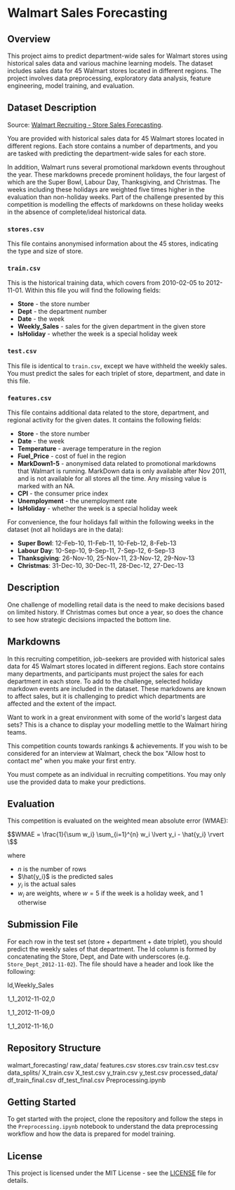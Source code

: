 # Walmart Sales Forecasting

## Overview

This project aims to predict department-wide sales for Walmart stores using historical sales data and various machine learning models. The dataset includes sales data for 45 Walmart stores located in different regions. The project involves data preprocessing, exploratory data analysis, feature engineering, model training, and evaluation.

## Dataset Description

Source: [Walmart Recruiting - Store Sales Forecasting](https://www.kaggle.com/competitions/walmart-recruiting-store-sales-forecasting/data).

You are provided with historical sales data for 45 Walmart stores located in different regions. Each store contains a number of departments, and you are tasked with predicting the department-wide sales for each store.

In addition, Walmart runs several promotional markdown events throughout the year. These markdowns precede prominent holidays, the four largest of which are the Super Bowl, Labour Day, Thanksgiving, and Christmas. The weeks including these holidays are weighted five times higher in the evaluation than non-holiday weeks. Part of the challenge presented by this competition is modelling the effects of markdowns on these holiday weeks in the absence of complete/ideal historical data.

### `stores.csv`

This file contains anonymised information about the 45 stores, indicating the type and size of store.

### `train.csv`

This is the historical training data, which covers from 2010-02-05 to 2012-11-01. Within this file you will find the following fields:

- **Store** - the store number
- **Dept** - the department number
- **Date** - the week
- **Weekly_Sales** - sales for the given department in the given store
- **IsHoliday** - whether the week is a special holiday week

### `test.csv`

This file is identical to `train.csv`, except we have withheld the weekly sales. You must predict the sales for each triplet of store, department, and date in this file.

### `features.csv`

This file contains additional data related to the store, department, and regional activity for the given dates. It contains the following fields:

- **Store** - the store number
- **Date** - the week
- **Temperature** - average temperature in the region
- **Fuel_Price** - cost of fuel in the region
- **MarkDown1-5** - anonymised data related to promotional markdowns that Walmart is running. MarkDown data is only available after Nov 2011, and is not available for all stores all the time. Any missing value is marked with an NA.
- **CPI** - the consumer price index
- **Unemployment** - the unemployment rate
- **IsHoliday** - whether the week is a special holiday week

For convenience, the four holidays fall within the following weeks in the dataset (not all holidays are in the data):

- **Super Bowl**: 12-Feb-10, 11-Feb-11, 10-Feb-12, 8-Feb-13
- **Labour Day**: 10-Sep-10, 9-Sep-11, 7-Sep-12, 6-Sep-13
- **Thanksgiving**: 26-Nov-10, 25-Nov-11, 23-Nov-12, 29-Nov-13
- **Christmas**: 31-Dec-10, 30-Dec-11, 28-Dec-12, 27-Dec-13

## Description

One challenge of modelling retail data is the need to make decisions based on limited history. If Christmas comes but once a year, so does the chance to see how strategic decisions impacted the bottom line.

## Markdowns

In this recruiting competition, job-seekers are provided with historical sales data for 45 Walmart stores located in different regions. Each store contains many departments, and participants must project the sales for each department in each store. To add to the challenge, selected holiday markdown events are included in the dataset. These markdowns are known to affect sales, but it is challenging to predict which departments are affected and the extent of the impact.

Want to work in a great environment with some of the world's largest data sets? This is a chance to display your modelling mettle to the Walmart hiring teams.

This competition counts towards rankings & achievements. If you wish to be considered for an interview at Walmart, check the box "Allow host to contact me" when you make your first entry.

You must compete as an individual in recruiting competitions. You may only use the provided data to make your predictions.

## Evaluation

This competition is evaluated on the weighted mean absolute error (WMAE):

$$WMAE = \frac{1}{\sum w_i} \sum_{i=1}^{n} w_i \lvert y_i - \hat{y_i} \rvert \$$

where

- $`n`$ is the number of rows
- $`\hat{y_i}`$ is the predicted sales
- $`y_i`$ is the actual sales
- $`w_i`$ are weights, where $w = 5$ if the week is a holiday week, and $1$ otherwise

## Submission File

For each row in the test set (store + department + date triplet), you should predict the weekly sales of that department. The Id column is formed by concatenating the Store, Dept, and Date with underscores (e.g. `Store_Dept_2012-11-02`). The file should have a header and look like the following:

Id,Weekly_Sales

1_1_2012-11-02,0

1_1_2012-11-09,0

1_1_2012-11-16,0

## Repository Structure

walmart_forecasting/
    raw_data/
        features.csv
        stores.csv
        train.csv
        test.csv
    data_splits/
        X_train.csv
        X_test.csv
        y_train.csv
        y_test.csv
    processed_data/
        df_train_final.csv
        df_test_final.csv
    Preprocessing.ipynb

## Getting Started

To get started with the project, clone the repository and follow the steps in the `Preprocessing.ipynb` notebook to understand the data preprocessing workflow and how the data is prepared for model training.

## License

This project is licensed under the MIT License - see the [LICENSE](LICENSE) file for details.
